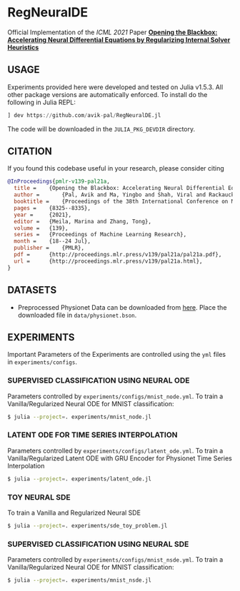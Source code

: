 # RegNeuralDE

Official Implementation of the *ICML 2021* Paper [**Opening the Blackbox: Accelerating Neural Differential Equations by Regularizing Internal Solver Heuristics**](http://proceedings.mlr.press/v139/pal21a.html)

## USAGE

Experiments provided here were developed and tested on Julia v1.5.3. All other package versions are automatically enforced. To install do the following in Julia REPL:

```julia
] dev https://github.com/avik-pal/RegNeuralDE.jl
```

The code will be downloaded in the `JULIA_PKG_DEVDIR` directory.


## CITATION

If you found this codebase useful in your research, please consider citing

```bibtex
@InProceedings{pmlr-v139-pal21a,
  title = 	 {Opening the Blackbox: Accelerating Neural Differential Equations by Regularizing Internal Solver Heuristics},
  author =       {Pal, Avik and Ma, Yingbo and Shah, Viral and Rackauckas, Christopher V},
  booktitle = 	 {Proceedings of the 38th International Conference on Machine Learning},
  pages = 	 {8325--8335},
  year = 	 {2021},
  editor = 	 {Meila, Marina and Zhang, Tong},
  volume = 	 {139},
  series = 	 {Proceedings of Machine Learning Research},
  month = 	 {18--24 Jul},
  publisher =    {PMLR},
  pdf = 	 {http://proceedings.mlr.press/v139/pal21a/pal21a.pdf},
  url = 	 {http://proceedings.mlr.press/v139/pal21a.html},
}

```

## DATASETS

* Preprocessed Physionet Data can be downloaded from [here](https://github.com/avik-pal/RegNeuralDE.jl/releases/download/v0.1.0/physionet.zip). Place the downloaded file in `data/physionet.bson`.

## EXPERIMENTS

Important Parameters of the Experiments are controlled using the `yml` files in `experiments/configs`.

### SUPERVISED CLASSIFICATION USING NEURAL ODE

Parameters controlled by `experiments/configs/mnist_node.yml`. To train a Vanilla/Regularized Neural ODE for MNIST classification:

```bash
$ julia --project=. experiments/mnist_node.jl
```

### LATENT ODE FOR TIME SERIES INTERPOLATION

Parameters controlled by `experiments/configs/latent_ode.yml`. To train a Vanilla/Regularized Latent ODE with GRU Encoder for Physionet Time Series Interpolation

```bash
$ julia --project=. experiments/latent_ode.jl
```

### TOY NEURAL SDE

To train a Vanilla and Regularized Neural SDE

```bash
$ julia --project=. experiments/sde_toy_problem.jl
```

### SUPERVISED CLASSIFICATION USING NEURAL SDE

Parameters controlled by `experiments/configs/mnist_nsde.yml`. To train a Vanilla/Regularized Neural ODE for MNIST classification:

```bash
$ julia --project=. experiments/mnist_nsde.jl
```

